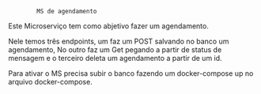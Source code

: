             MS de agendamento

Este Microserviço tem como abjetivo fazer um agendamento.

Nele temos três endpoints, um faz um POST salvando no banco um agendamento,
No outro faz um Get pegando a partir de status de mensagem e o terceiro deleta
um agendamento a partir de um id.

Para ativar o MS precisa subir o banco fazendo um docker-compose up no arquivo docker-compose.

